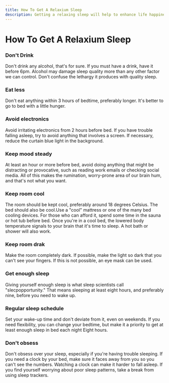 ```yaml
---
title: How To Get A Relaxium Sleep
description: Getting a relaxing sleep will help to enhance life happiness and improve work efficiency
---
```


# How To Get A Relaxium Sleep

### Don't Drink
Don't drink any alcohol, that's for sure. If you must have a drink, have it before 6pm. Alcohol may damage sleep quality more than any other factor we can control. Don't confuse the lethargy it produces with quality sleep.

### Eat less
Don't eat anything within 3 hours of bedtime, preferably longer. It's better to go to bed with a little hunger.

### Avoid electronics
Avoid irritating electronics from 2 hours before bed. If you have trouble falling asleep, try to avoid anything that involves a screen. If necessary, reduce the curtain blue light in the background.

### Keep mood steady
At least an hour or more before bed, avoid doing anything that might be distracting or provocative, such as reading work emails or checking social media. All of this makes the rumination, worry-prone area of our brain hum, and that's not what you want.

### Keep room cool
The room should be kept cool, preferably around 18 degrees Celsius. The bed should also be cool.Use a "cool" mattress or one of the many bed cooling devices. For those who can afford it, spend some time in the sauna or hot tub before bed. Once you're in a cool bed, the lowered body temperature signals to your brain that it's time to sleep. A hot bath or shower will also work.

### Keep room drak
Make the room completely dark. If possible, make the light so dark that you can't see your fingers. If this is not possible, an eye mask can be used.

### Get enough sleep
Giving yourself enough sleep is what sleep scientists call "slecpopportunity." That means sleeping at least eight hours, and preferably nine, before you need to wake up.

### Regular sleep schedule
Set your wake-up time and don't deviate from it, even on weekends. If you need flexibility, you can change your bedtime, but make it a priority to get at least enough sleep in bed each night
Eight hours.

### Don't obsess
Don't obsess over your sleep, especially if you're having trouble sleeping. If you need a clock by your bed, make sure it faces away from you so you can't see the numbers. Watching a clock can make it harder to fall asleep. If you find yourself worrying about poor sleep patterns, take a break from using sleep trackers.